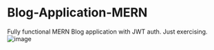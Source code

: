 # Blog-Application-MERN
Fully functional MERN Blog application with JWT auth. Just exercising.
![image](https://user-images.githubusercontent.com/63447253/218312413-f24dc860-b215-40b7-8648-31b851eb8d5f.png)
